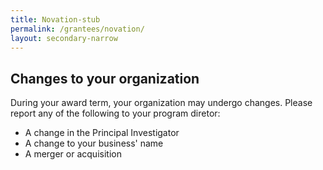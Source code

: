 ```yaml
---
title: Novation-stub
permalink: /grantees/novation/
layout: secondary-narrow
---
```


## Changes to your organization

During your award term, your organization may undergo changes. Please report any of the following to your program diretor:

- A change in the Principal Investigator
- A change to your business' name
- A merger or acquisition

